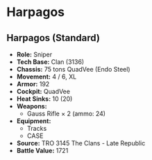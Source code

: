 # Harpagos
## Harpagos (Standard)
- **Role:** Sniper
- **Tech Base:** Clan (3136)
- **Chassis:** 75 tons QuadVee (Endo Steel)
- **Movement:** 4 / 6, XL
- **Armor:** 192
- **Cockpit:** QuadVee
- **Heat Sinks:** 10 (20)
- **Weapons:**
  - Gauss Rifle × 2 (ammo: 24)
- **Equipment:**
  - Tracks
  - CASE
- **Source:** TRO 3145 The Clans - Late Republic
- **Battle Value:** 1721

